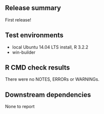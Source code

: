 ## Release summary

First release!

## Test environments

* local Ubuntu 14.04 LTS install, R 3.2.2
* win-builder 

## R CMD check results

There were no NOTES, ERRORs or WARNINGs.

## Downstream dependencies

None to report